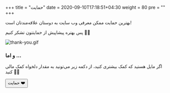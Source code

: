 +++
title = "حمایت"
date = 2020-09-10T17:18:51+04:30
weight = 80
pre = "<i class='fa fa-heart heart' ></i>"
+++

بهترین حمایت ممکن معرفی وب سایت به دوستان علاقه‌مند‌تان است!

پس بهتره پیشاپیش از حمایتتون تشکر کنیم 🥰✨

![thank-you.gif](../gifs/thank-you.gif)

### و اما ...
اگر مایل هستید که کمک بیشتری کنید، از دکمه زیر می‌تونید به مقدار دلخواه کمک مالی کنید 🙂💸

<a href="https://ppng.ir/mlcourse">
<button class="button" > حمایت ❤️  </button>
</a>